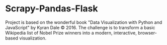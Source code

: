 # Scrapy-Pandas-Flask

Project is based on the wonderful book "Data Visualization with Python and JavaScript" by Kyran Dale © 2016. 
The challenge is to transform a basic Wikipedia list of Nobel Prize winners into a modern, interactive, browser-based visualization.
